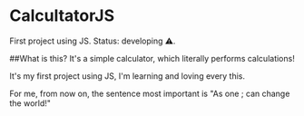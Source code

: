 # CalcultatorJS
First project using JS.
Status: developing ⚠️.


##What is this?
It's a simple calculator, which literally performs calculations!

It's my first project using JS, I'm learning and loving every this. 


For me, from now on, the sentence most important is "As one ; can change the world!"
